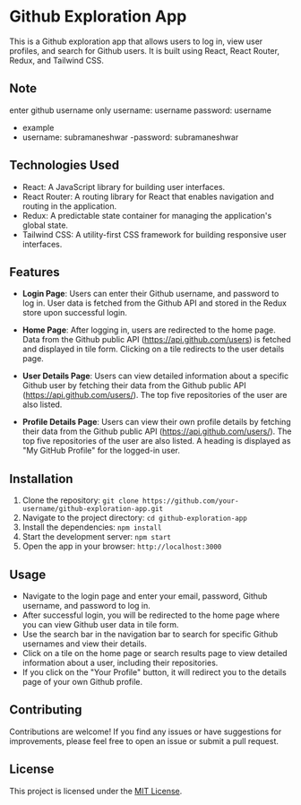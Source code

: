 # Github Exploration App

This is a Github exploration app that allows users to log in, view user profiles, and search for Github users. It is built using React, React Router, Redux, and Tailwind CSS.

## Note
enter github username only 
username: username
password: username
- example
- username: subramaneshwar
-password: subramaneshwar


## Technologies Used

- React: A JavaScript library for building user interfaces.
- React Router: A routing library for React that enables navigation and routing in the application.
- Redux: A predictable state container for managing the application's global state.
- Tailwind CSS: A utility-first CSS framework for building responsive user interfaces.

## Features

- **Login Page**: Users can enter their  Github username, and password to log in. User data is fetched from the Github API and stored in the Redux store upon successful login.

- **Home Page**: After logging in, users are redirected to the home page. Data from the Github public API (https://api.github.com/users) is fetched and displayed in tile form. Clicking on a tile redirects to the user details page.

- **User Details Page**: Users can view detailed information about a specific Github user by fetching their data from the Github public API (https://api.github.com/users/<username>). The top five repositories of the user are also listed.

- **Profile Details Page**: Users can view their own profile details by fetching their data from the Github public API (https://api.github.com/users/<username>). The top five repositories of the user are also listed. A heading is displayed as "My GitHub Profile" for the logged-in user.

## Installation

1. Clone the repository: `git clone https://github.com/your-username/github-exploration-app.git`
2. Navigate to the project directory: `cd github-exploration-app`
3. Install the dependencies: `npm install`
4. Start the development server: `npm start`
5. Open the app in your browser: `http://localhost:3000`

## Usage

- Navigate to the login page and enter your email, password, Github username, and password to log in.
- After successful login, you will be redirected to the home page where you can view Github user data in tile form.
- Use the search bar in the navigation bar to search for specific Github usernames and view their details.
- Click on a tile on the home page or search results page to view detailed information about a user, including their repositories.
- If you click on the "Your Profile" button, it will redirect you to the details page of your own Github profile.

## Contributing

Contributions are welcome! If you find any issues or have suggestions for improvements, please feel free to open an issue or submit a pull request.

## License

This project is licensed under the [MIT License](LICENSE).
